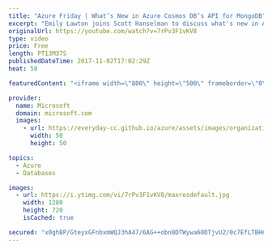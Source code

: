 ```yaml
---
title: "Azure Friday | What’s New in Azure Cosmos DB’s API for MongoDB"
excerpt: "Emily Lawton joins Scott Hanselman to discuss what's new in Azure Cosmos DB's API for Mongo DB, including new preview features such as support for the aggregation pipeline and unique indexes. They discuss tips and tricks for importing large backups using MongoDB Tools.  For more information, see:  Azure"
originalUrl: https://youtube.com/watch?v=7rPv3F1vKV8
type: video
price: Free
length: PT13M37S
publishedDateTime: 2017-11-02T17:02:29Z
heat: 50

featuredContent: "<iframe width=\"800\" height=\"500\" frameborder=\"0\" src=\"https://www.youtube.com/embed/7rPv3F1vKV8\" allow=\"accelerometer; autoplay; encrypted-media; gyroscope; picture-in-picture\" allowfullscreen></iframe>"

provider:
  name: Microsoft
  domain: microsoft.com
  images:
    - url: https://everyday-cc.github.io/azure/assets/images/organizations/microsoft.com-50x50.jpg
      width: 50
      height: 50

topics:
  - Azure
  - Databases

images:
  - url: https://i.ytimg.com/vi/7rPv3F1vKV8/maxresdefault.jpg
    width: 1280
    height: 720
    isCached: true

secured: "x0ghBP/GteyxGFnbxmWQJ3hA47/6AG++obn0DTWywa60DTjvU2/0c7EfLTBH6y9x5wKY+72IDwAI06tiyD+fJmg60LiY/2IgkYycm5Xso59g8GQ6Yt15tuNV0pJFHBmI2M+FPwzeW77pVdi4c7DgnQQHHs7G9lY8ZXN6h0TKphFGt/7emgeFrwrio3eyKGExzw6su5J3mUh4IpPdTNVTvCFyD0rLGeTYzoQobeUIBPoS423gub0/iCsSnNmvXvizHpBxa+y/k/PmGoQKV3jijH7S+CJg4Ccc2hV+lYT4Hrb808q9bSBZuEUmlVqtUA7pNrXleic4D6UpyqAgrhcX3Xc7YFytQlJ4qX8Ue5ElZ/L2Mn1nOqHMJjY8UihDso4hwWHyVkq/hCbcLRVWq9GibW3+dFhmZ/ZXJ7lIureeWYg=;qpE6DxVFC+WeLDKjGDpWtA=="
---
```


